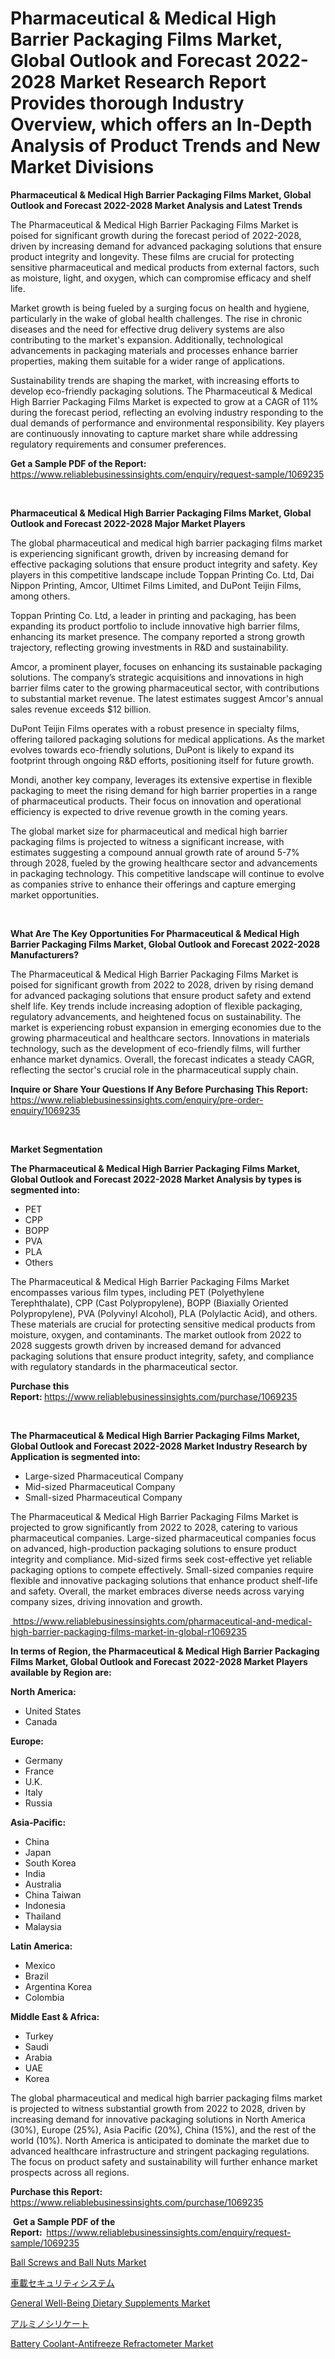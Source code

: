 <p><h1>Pharmaceutical & Medical High Barrier Packaging Films Market, Global Outlook and Forecast 2022-2028 Market Research Report Provides thorough Industry Overview, which offers an In-Depth Analysis of Product Trends and New Market Divisions</h1></p><p><strong>Pharmaceutical & Medical High Barrier Packaging Films Market, Global Outlook and Forecast 2022-2028 Market Analysis and Latest Trends</strong></p>
<p><p>The Pharmaceutical & Medical High Barrier Packaging Films Market is poised for significant growth during the forecast period of 2022-2028, driven by increasing demand for advanced packaging solutions that ensure product integrity and longevity. These films are crucial for protecting sensitive pharmaceutical and medical products from external factors, such as moisture, light, and oxygen, which can compromise efficacy and shelf life.</p><p>Market growth is being fueled by a surging focus on health and hygiene, particularly in the wake of global health challenges. The rise in chronic diseases and the need for effective drug delivery systems are also contributing to the market's expansion. Additionally, technological advancements in packaging materials and processes enhance barrier properties, making them suitable for a wider range of applications.</p><p>Sustainability trends are shaping the market, with increasing efforts to develop eco-friendly packaging solutions. The Pharmaceutical & Medical High Barrier Packaging Films Market is expected to grow at a CAGR of 11% during the forecast period, reflecting an evolving industry responding to the dual demands of performance and environmental responsibility. Key players are continuously innovating to capture market share while addressing regulatory requirements and consumer preferences.</p></p>
<p><strong>Get a Sample PDF of the Report:&nbsp;</strong> <a href="https://www.reliablebusinessinsights.com/enquiry/request-sample/1069235">https://www.reliablebusinessinsights.com/enquiry/request-sample/1069235</a></p>
<p>&nbsp;</p>
<p><strong>Pharmaceutical & Medical High Barrier Packaging Films Market, Global Outlook and Forecast 2022-2028 Major Market Players</strong></p>
<p><p>The global pharmaceutical and medical high barrier packaging films market is experiencing significant growth, driven by increasing demand for effective packaging solutions that ensure product integrity and safety. Key players in this competitive landscape include Toppan Printing Co. Ltd, Dai Nippon Printing, Amcor, Ultimet Films Limited, and DuPont Teijin Films, among others.</p><p>Toppan Printing Co. Ltd, a leader in printing and packaging, has been expanding its product portfolio to include innovative high barrier films, enhancing its market presence. The company reported a strong growth trajectory, reflecting growing investments in R&D and sustainability.</p><p>Amcor, a prominent player, focuses on enhancing its sustainable packaging solutions. The company’s strategic acquisitions and innovations in high barrier films cater to the growing pharmaceutical sector, with contributions to substantial market revenue. The latest estimates suggest Amcor's annual sales revenue exceeds $12 billion.</p><p>DuPont Teijin Films operates with a robust presence in specialty films, offering tailored packaging solutions for medical applications. As the market evolves towards eco-friendly solutions, DuPont is likely to expand its footprint through ongoing R&D efforts, positioning itself for future growth.</p><p>Mondi, another key company, leverages its extensive expertise in flexible packaging to meet the rising demand for high barrier properties in a range of pharmaceutical products. Their focus on innovation and operational efficiency is expected to drive revenue growth in the coming years.</p><p>The global market size for pharmaceutical and medical high barrier packaging films is projected to witness a significant increase, with estimates suggesting a compound annual growth rate of around 5-7% through 2028, fueled by the growing healthcare sector and advancements in packaging technology. This competitive landscape will continue to evolve as companies strive to enhance their offerings and capture emerging market opportunities.</p></p>
<p>&nbsp;</p>
<p><strong>What Are The Key Opportunities For Pharmaceutical & Medical High Barrier Packaging Films Market, Global Outlook and Forecast 2022-2028 Manufacturers?</strong></p>
<p><p>The Pharmaceutical & Medical High Barrier Packaging Films Market is poised for significant growth from 2022 to 2028, driven by rising demand for advanced packaging solutions that ensure product safety and extend shelf life. Key trends include increasing adoption of flexible packaging, regulatory advancements, and heightened focus on sustainability. The market is experiencing robust expansion in emerging economies due to the growing pharmaceutical and healthcare sectors. Innovations in materials technology, such as the development of eco-friendly films, will further enhance market dynamics. Overall, the forecast indicates a steady CAGR, reflecting the sector's crucial role in the pharmaceutical supply chain.</p></p>
<p><strong>Inquire or Share Your Questions If Any Before Purchasing This Report:</strong> <a href="https://www.reliablebusinessinsights.com/enquiry/pre-order-enquiry/1069235">https://www.reliablebusinessinsights.com/enquiry/pre-order-enquiry/1069235</a></p>
<p>&nbsp;</p>
<p><strong>Market Segmentation</strong></p>
<p><strong>The Pharmaceutical & Medical High Barrier Packaging Films Market, Global Outlook and Forecast 2022-2028 Market Analysis by types is segmented into:</strong></p>
<p><ul><li>PET</li><li>CPP</li><li>BOPP</li><li>PVA</li><li>PLA</li><li>Others</li></ul></p>
<p><p>The Pharmaceutical & Medical High Barrier Packaging Films Market encompasses various film types, including PET (Polyethylene Terephthalate), CPP (Cast Polypropylene), BOPP (Biaxially Oriented Polypropylene), PVA (Polyvinyl Alcohol), PLA (Polylactic Acid), and others. These materials are crucial for protecting sensitive medical products from moisture, oxygen, and contaminants. The market outlook from 2022 to 2028 suggests growth driven by increased demand for advanced packaging solutions that ensure product integrity, safety, and compliance with regulatory standards in the pharmaceutical sector.</p></p>
<p><strong>Purchase this Report:&nbsp;</strong><a href="https://www.reliablebusinessinsights.com/purchase/1069235">https://www.reliablebusinessinsights.com/purchase/1069235</a></p>
<p>&nbsp;</p>
<p><strong>The Pharmaceutical & Medical High Barrier Packaging Films Market, Global Outlook and Forecast 2022-2028 Market Industry Research by Application is segmented into:</strong></p>
<p><ul><li>Large-sized Pharmaceutical Company</li><li>Mid-sized Pharmaceutical Company</li><li>Small-sized Pharmaceutical Company</li></ul></p>
<p><p>The Pharmaceutical & Medical High Barrier Packaging Films Market is projected to grow significantly from 2022 to 2028, catering to various pharmaceutical companies. Large-sized pharmaceutical companies focus on advanced, high-production packaging solutions to ensure product integrity and compliance. Mid-sized firms seek cost-effective yet reliable packaging options to compete effectively. Small-sized companies require flexible and innovative packaging solutions that enhance product shelf-life and safety. Overall, the market embraces diverse needs across varying company sizes, driving innovation and growth.</p></p>
<p><a href="https://www.reliablebusinessinsights.com/pharmaceutical-and-medical-high-barrier-packaging-films-market-in-global-r1069235">&nbsp;https://www.reliablebusinessinsights.com/pharmaceutical-and-medical-high-barrier-packaging-films-market-in-global-r1069235</a></p>
<p><strong>In terms of Region, the Pharmaceutical & Medical High Barrier Packaging Films Market, Global Outlook and Forecast 2022-2028 Market Players available by Region are:</strong></p>
<p>
    <p> <strong> North America: </strong>
        <ul>
            <li>United States</li>
            <li>Canada</li>
        </ul>
        </p> 
    <p> <strong> Europe: </strong>
        <ul>
            <li>Germany</li>
            <li>France</li>
            <li>U.K.</li>
            <li>Italy</li>
            <li>Russia</li>
        </ul>
        </p> 
    <p> <strong> Asia-Pacific: </strong>
        <ul>
            <li>China</li>
            <li>Japan</li>
            <li>South Korea</li>
            <li>India</li>
            <li>Australia</li>
            <li>China Taiwan</li>
            <li>Indonesia</li>
            <li>Thailand</li>
            <li>Malaysia</li>
        </ul>
        </p> 
    <p> <strong> Latin America: </strong>
        <ul>
            <li>Mexico</li>
            <li>Brazil</li>
            <li>Argentina Korea</li>
            <li>Colombia</li>
        </ul>
        </p> 
    <p> <strong> Middle East & Africa: </strong>
        <ul>
            <li>Turkey</li>
            <li>Saudi</li>
            <li>Arabia</li>
            <li>UAE</li>
            <li>Korea</li>
        </ul>
    </p>
    </p>
<p><p>The global pharmaceutical and medical high barrier packaging films market is projected to witness substantial growth from 2022 to 2028, driven by increasing demand for innovative packaging solutions in North America (30%), Europe (25%), Asia Pacific (20%), China (15%), and the rest of the world (10%). North America is anticipated to dominate the market due to advanced healthcare infrastructure and stringent packaging regulations. The focus on product safety and sustainability will further enhance market prospects across all regions.</p></p>
<p><strong>Purchase this Report: </strong><a href="https://www.reliablebusinessinsights.com/purchase/1069235">https://www.reliablebusinessinsights.com/purchase/1069235</a></p>
<p>&nbsp;<strong>Get a Sample PDF of the Report:&nbsp;&nbsp;</strong><a href="https://www.reliablebusinessinsights.com/enquiry/request-sample/1069235">https://www.reliablebusinessinsights.com/enquiry/request-sample/1069235</a></p>
<p><strong></strong></p>
<p><p><a href="https://www.linkedin.com/pulse/ball-screws-nuts-market-size-segmentation-trends-growth-971je?trackingId=%2BOQulmKCRJ%2BOucTqP5lJBg%3D%3D">Ball Screws and Ball Nuts Market</a></p><p><a href="https://medium.com/@beaumontdavv7mp/%E8%87%AA%E5%8B%95%E8%BB%8A%E3%82%BB%E3%82%AD%E3%83%A5%E3%83%AA%E3%83%86%E3%82%A3%E3%82%B7%E3%82%B9%E3%83%86%E3%83%A0%E5%B8%82%E5%A0%B4%E3%81%AE%E5%9F%BA%E6%9C%AC%E6%83%85%E5%A0%B1-%E4%B8%BB%E8%A6%81%E5%B8%82%E5%A0%B4%E3%83%97%E3%83%AC%E3%83%BC%E3%83%A4%E3%83%BC-%E9%9C%80%E8%A6%81%E3%81%AE%E6%8E%A8%E9%80%B2%E8%A6%81%E5%9B%A0-%E3%81%8A%E3%82%88%E3%81%B32024%E5%B9%B4%E3%81%8B%E3%82%892031%E5%B9%B4%E3%81%BE%E3%81%A7%E3%81%AEroi%E3%81%AE%E6%BD%9C%E5%9C%A8%E6%80%A7%E3%81%AE%E4%BA%88%E6%B8%AC-669e6a5887c9">車載セキュリティシステム</a></p><p><a href="https://issuu.com/reportprime-2/docs/general-well-being-dietary-suppleme_2b5a2352bdd9ee">General Well-Being Dietary Supplements Market</a></p><p><a href="https://medium.com/@val0mzimin/%E3%82%A2%E3%83%AB%E3%83%9F%E3%83%8E%E3%82%B7%E3%83%AA%E3%82%B1%E3%83%BC%E3%83%88%E5%B8%82%E5%A0%B4%E3%81%AE%E4%BA%88%E6%B8%AC-%E5%B8%82%E5%A0%B4%E5%8B%95%E5%90%91-%E3%81%8A%E3%82%88%E3%81%B3%E5%BD%B1%E9%9F%BF%E5%88%86%E6%9E%90-2024%E5%B9%B4-2031%E5%B9%B4-cc0f6c4a9d41">アルミノシリケート</a></p><p><a href="https://medium.com/@jeancoleman732/battery-coolant-antifreeze-refractometer-market-size-by-type-optical-refractometers-digital-a812d58ede4f">Battery Coolant-Antifreeze Refractometer Market</a></p></p>